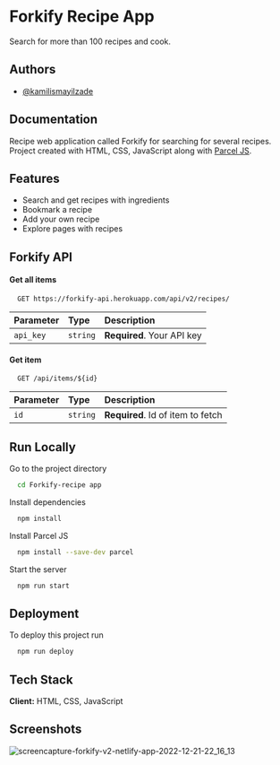 
# Forkify Recipe App

Search for more than 100 recipes and cook.


## Authors

- [@kamilismayilzade](https://www.github.com/kamilismayilzade)


## Documentation

Recipe web application called Forkify for searching for several recipes. Project created with HTML, CSS, JavaScript along with [Parcel JS](https://parceljs.org/).


## Features

- Search and get recipes with ingredients 
- Bookmark a recipe
- Add your own recipe
- Explore pages with recipes

## Forkify API

#### Get all items

```http
  GET https://forkify-api.herokuapp.com/api/v2/recipes/
```

| Parameter | Type     | Description                |
| :-------- | :------- | :------------------------- |
| `api_key` | `string` | **Required**. Your API key |

#### Get item

```http
  GET /api/items/${id}
```

| Parameter | Type     | Description                       |
| :-------- | :------- | :-------------------------------- |
| `id`      | `string` | **Required**. Id of item to fetch |




## Run Locally


Go to the project directory

```bash
  cd Forkify-recipe app
```

Install dependencies

```bash
  npm install
```

Install Parcel JS

```bash
  npm install --save-dev parcel
```

Start the server

```bash
  npm run start
```


## Deployment

To deploy this project run

```bash
  npm run deploy
```


## Tech Stack

**Client:** HTML, CSS, JavaScript




## Screenshots
![screencapture-forkify-v2-netlify-app-2022-12-21-22_16_13](https://user-images.githubusercontent.com/84046930/209004424-445260d0-26f6-42a1-a8b4-702d8687615d.png)



